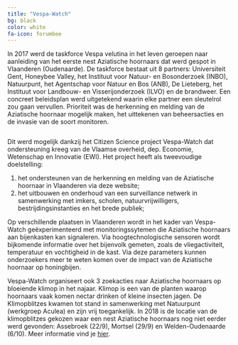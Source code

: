 ```yaml
---
title: "Vespa-Watch"
bg: black 
color: white
fa-icon: forumbee
---
```


In 2017 werd de taskforce Vespa velutina in het leven geroepen naar aanleiding van het eerste nest Aziatische hoornaars dat werd gespot in Vlaanderen (Oudenaarde). De taskforce bestaat uit 8 partners: Universiteit Gent, Honeybee Valley, het Instituut voor Natuur- en Bosonderzoek (INBO), Natuurpunt, het Agentschap voor Natuur en Bos (ANB), De Lieteberg, het Instituut voor Landbouw- en Visserijonderzoek (ILVO) en de brandweer. Een concreet beleidsplan werd uitgetekend waarin elke partner een sleutelrol zou gaan vervullen. Prioriteit was de herkenning en melding van de Aziatische hoornaar mogelijk maken, het uittekenen van beheersacties en de invasie van de soort monitoren.

<figure style="width:600px" class="align-center">
  <img src="{{ './images/logo_vespa_taskforce.png' | absolute_url }}" alt="">
</figure>

Dit werd mogelijk dankzij het Citizen Science project Vespa-Watch dat ondersteuning kreeg van de Vlaamse overheid, dep. Economie, Wetenschap en Innovatie (EWI). Het project heeft als tweevoudige doelstelling:

1. het ondersteunen van de herkenning en melding van de Aziatische hoornaar in Vlaanderen via deze website;
2. het uitbouwen en onderhoud van een surveillance netwerk in samenwerking met imkers, scholen, natuurvrijwilligers, bestrijdingsinstanties en het brede publiek;

Op verschillende plaatsen in Vlaanderen wordt in het kader van Vespa-Watch geëxperimenteerd met monitoringssytemen die Aziatische hoornaars aan bijenkasten kan signaleren. Via hoogtechnologische sensoren wordt bijkomende informatie over het bijenvolk gemeten, zoals de vliegactiviteit, temperatuur en vochtigheid in de kast. Via deze parameters kunnen onderzoekers meer te weten komen over de impact van de Aziatische hoornaar op honingbijen.

Vespa-Watch organiseert ook 3 zoekacties naar Aziatische hoornaars op bloeiende klimop in het najaar. Klimop is een van de planten waarop hoornaars vaak komen nectar drinken of kleine insecten jagen. De Klimopblitzes kwamen tot stand in samenwerking met Natuurpunt (werkgroep Aculea) en zijn vrij toegankelijk. In 2018 is de locatie van de klimopblitzes gekozen waar een nest Aziatische hoornaars nog niet eerder werd gevonden: Assebroek (22/9), Mortsel (29/9) en Welden-Oudenaarde (6/10). Meer informatie vind je [hier](http://aculea.be/activiteiten/index.html). 

<figure style="width:200px class="align-center">
  <img src="{{ './images/logo_vlaanderen.png' | absolute_url }}" alt="">
</figure>
